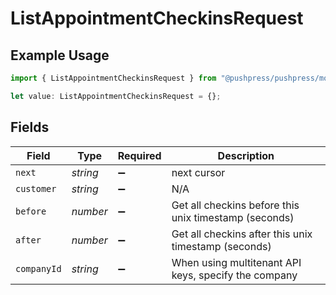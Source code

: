 # ListAppointmentCheckinsRequest

## Example Usage

```typescript
import { ListAppointmentCheckinsRequest } from "@pushpress/pushpress/models/operations";

let value: ListAppointmentCheckinsRequest = {};
```

## Fields

| Field                                                 | Type                                                  | Required                                              | Description                                           |
| ----------------------------------------------------- | ----------------------------------------------------- | ----------------------------------------------------- | ----------------------------------------------------- |
| `next`                                                | *string*                                              | :heavy_minus_sign:                                    | next cursor                                           |
| `customer`                                            | *string*                                              | :heavy_minus_sign:                                    | N/A                                                   |
| `before`                                              | *number*                                              | :heavy_minus_sign:                                    | Get all checkins before this unix timestamp (seconds) |
| `after`                                               | *number*                                              | :heavy_minus_sign:                                    | Get all checkins after this unix timestamp (seconds)  |
| `companyId`                                           | *string*                                              | :heavy_minus_sign:                                    | When using multitenant API keys, specify the company  |
